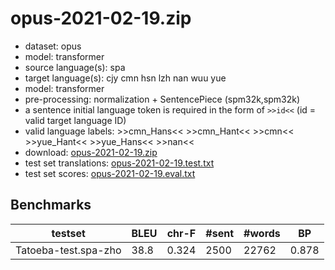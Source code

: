 # opus-2021-02-19.zip

* dataset: opus
* model: transformer
* source language(s): spa
* target language(s): cjy cmn hsn lzh nan wuu yue
* model: transformer
* pre-processing: normalization + SentencePiece (spm32k,spm32k)
* a sentence initial language token is required in the form of `>>id<<` (id = valid target language ID)
* valid language labels: >>cmn_Hans<< >>cmn_Hant<< >>cmn<< >>yue_Hant<< >>yue_Hans<< >>nan<<
* download: [opus-2021-02-19.zip](https://object.pouta.csc.fi/Tatoeba-MT-models/spa-zho/opus-2021-02-19.zip)
* test set translations: [opus-2021-02-19.test.txt](https://object.pouta.csc.fi/Tatoeba-MT-models/spa-zho/opus-2021-02-19.test.txt)
* test set scores: [opus-2021-02-19.eval.txt](https://object.pouta.csc.fi/Tatoeba-MT-models/spa-zho/opus-2021-02-19.eval.txt)

## Benchmarks

| testset | BLEU  | chr-F | #sent | #words | BP |
|---------|-------|-------|-------|--------|----|
| Tatoeba-test.spa-zho 	| 38.8 	| 0.324 	| 2500 	| 22762 	| 0.878 |


